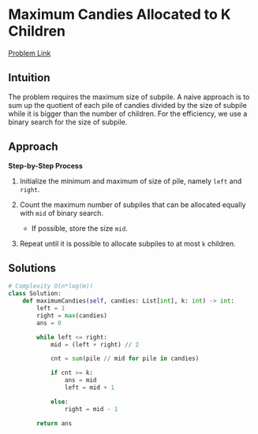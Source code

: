 **Maximum Candies Allocated to K Children**
=
[Problem Link](https://leetcode.com/problems/maximum-candies-allocated-to-k-children/description)

## Intuition
The problem requires the maximum size of subpile. A naive approach is to sum up the quotient of 
each pile of candies divided by the size of subpile while it is bigger than the number of children. 
For the efficiency, we use a binary search for the size of subpile.

## Approach
**Step-by-Step Process**

1. Initialize the minimum and maximum of size of pile, namely `left` and `right`.

2. Count the maximum number of subpiles that can be allocated equally with `mid` of binary search.
    - If possible, store the size `mid`.

3. Repeat until it is possible to allocate subpiles to at most `k` children. 
  
## Solutions
```python
# Complexity O(n*log(m))
class Solution:
    def maximumCandies(self, candies: List[int], k: int) -> int:
        left = 1
        right = max(candies)
        ans = 0

        while left <= right:
            mid = (left + right) // 2

            cnt = sum(pile // mid for pile in candies)

            if cnt >= k:
                ans = mid
                left = mid + 1

            else:
                right = mid - 1

        return ans
```
